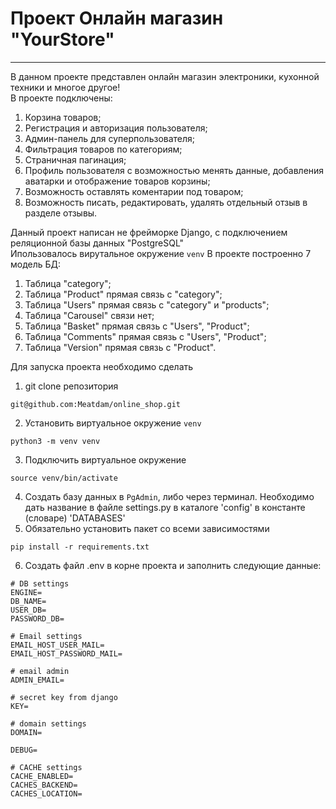 # Проект Онлайн магазин "YourStore"
________
В данном проекте представлен онлайн магазин электроники, кухонной техники и многое другое!<br>
В проекте подключены:
1. Корзина товаров;
2. Регистрация и авторизация пользователя;
3. Админ-панель для суперпользователя;
4. Фильтрация товаров по категориям;
5. Страничная пагинация;
6. Профиль пользователя с возможностью менять данные, добавления аватарки и отображение товаров корзины;
7. Возможность оставлять коментарии под товаром;
8. Возможность писать, редактировать, удалять отдельный отзыв в разделе отзывы.

Данный проект написан не фрейморке Django, с подключением реляционной базы данных "PostgreSQL"<br>
Ипользовалось вирутальное окружение ```venv```
В  проекте построенно 7 модель БД:
1. Таблица "category";
2. Таблица "Product" прямая связь с "category";
3. Таблица "Users" прямая связь с "category" и "products";
4. Таблица "Carousel" связи нет;
5. Таблица "Basket" прямая связь с "Users", "Product";
6. Таблица "Comments" прямая связь c "Users", "Product";
7. Таблица "Version" прямая связь c "Product".

Для запуска проекта необходимо сделать 
1. git clone репозитория
```
git@github.com:Meatdam/online_shop.git
```
2. Установить виртуальное окружение ```venv```
```
python3 -m venv venv
```
3. Подключить виртуальное окружение
```
source venv/bin/activate
```
4. Создать базу данных в ```PgAdmin```, либо через терминал. Необходимо дать название в файле settings.py в каталоге 'config' в константе (словаре) 'DATABASES'
5. Обязательно установить пакет со всеми зависимостями 
```
pip install -r requirements.txt
```
6. Создать файл .env в корне проекта и заполнить следующие данные:
```
# DB settings
ENGINE=
DB_NAME=
USER_DB=
PASSWORD_DB=

# Email settings
EMAIL_HOST_USER_MAIL=
EMAIL_HOST_PASSWORD_MAIL=

# email admin
ADMIN_EMAIL=

# secret key from django
KEY=

# domain settings
DOMAIN=

DEBUG=

# CACHE settings
CACHE_ENABLED=
CACHES_BACKEND=
CACHES_LOCATION=

```

